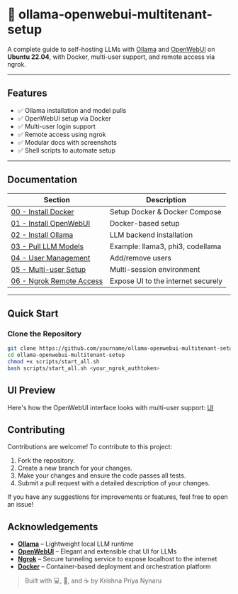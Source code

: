 # 🧠 ollama-openwebui-multitenant-setup

A complete guide to self-hosting LLMs with [Ollama](https://ollama.com) and [OpenWebUI](https://github.com/open-webui/open-webui) on **Ubuntu 22.04**, with Docker, multi-user support, and remote access via ngrok.

---

##  Features
- ✅ Ollama installation and model pulls
- ✅ OpenWebUI setup via Docker
- ✅ Multi-user login support
- ✅ Remote access using ngrok
- ✅ Modular docs with screenshots
- ✅ Shell scripts to automate setup

---

##  Documentation

| Section | Description |
|---------|-------------|
| [00 - Install Docker](docs/00_install_docker.md) | Setup Docker & Docker Compose |
| [01 - Install OpenWebUI](docs/01_install_openwebui.md) | Docker-based setup |
| [02 - Install Ollama](docs/02_install_ollama.md) | LLM backend installation |
| [03 - Pull LLM Models](docs/03_pull_models.md) | Example: llama3, phi3, codellama |
| [04 - User Management](docs/04_user_management.md) | Add/remove users |
| [05 - Multi-user Setup](docs/05_multiuser_setup.md) | Multi-session environment |
| [06 - Ngrok Remote Access](docs/06_ngrok_access.md) | Expose UI to the internet securely |

---

##  Quick Start

###  Clone the Repository

```bash
git clone https://github.com/yourname/ollama-openwebui-multitenant-setup.git
cd ollama-openwebui-multitenant-setup
chmod +x scripts/start_all.sh
bash scripts/start_all.sh <your_ngrok_authtoken>
```

## UI Preview
Here's how the OpenWebUI interface looks with multi-user support:
[UI](https://github.com/krishnapriya-nynaru/ollama-openwebui-multitenant-setup/blob/main/Ollama_openwebui/docs/images/openweb_ui.png?raw=true)

## Contributing 
Contributions are welcome! To contribute to this project:
1. Fork the repository.
2. Create a new branch for your changes.
3. Make your changes and ensure the code passes all tests.
4. Submit a pull request with a detailed description of your changes.

If you have any suggestions for improvements or features, feel free to open an issue!

##  Acknowledgements
- [**Ollama**](https://ollama.com) – Lightweight local LLM runtime
- [**OpenWebUI**](https://github.com/open-webui/open-webui) – Elegant and extensible chat UI for LLMs
- [**Ngrok**](https://ngrok.com) – Secure tunneling service to expose localhost to the internet
- [**Docker**](https://www.docker.com) – Container-based deployment and orchestration platform


> Built with 💻, 🧠, and ☕ by Krishna Priya Nynaru
